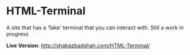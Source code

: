 # HTML-Terminal
A site that has a 'fake' terminal that you can interact with. Still a work in progress

__Live Version__: http://shabazbadshah.com/HTML-Terminal/ 
